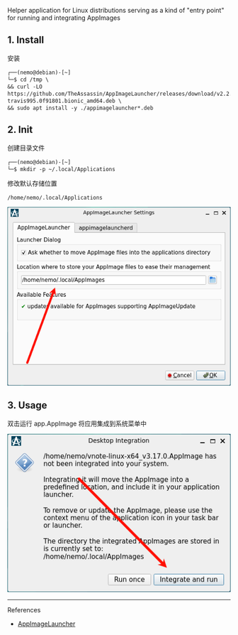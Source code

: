 Helper application for Linux distributions serving as a kind of "entry point" for running and integrating AppImages
 
## 1. Install

安装

```
┌──(nemo@debian)-[~]
└─$ cd /tmp \
&& curl -LO https://github.com/TheAssassin/AppImageLauncher/releases/download/v2.2.0/appimagelauncher_2.2.0-travis995.0f91801.bionic_amd64.deb \
&& sudo apt install -y ./appimagelauncher*.deb
```

##  2. Init

创建目录文件

```
┌──(nemo@debian)-[~]
└─$ mkdir -p ~/.local/Applications 
```

修改默认存储位置

```
/home/nemo/.local/Applications
```

![](../../../images/AppImageLauncher/修改默认存储位置.png)


## 3. Usage

双击运行 app.AppImage 将应用集成到系统菜单中

![](../../../images/AppImageLauncher/双击运行%20app.AppImage%20将应用集成到系统菜单中.png)

---

References

- [AppImageLauncher](https://github.com/TheAssassin/AppImageLauncher)
